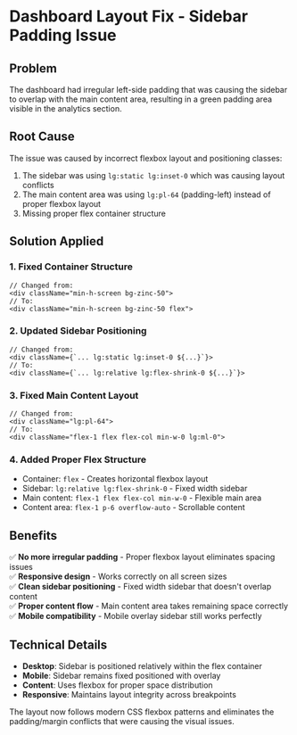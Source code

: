 # Dashboard Layout Fix - Sidebar Padding Issue

## Problem
The dashboard had irregular left-side padding that was causing the sidebar to overlap with the main content area, resulting in a green padding area visible in the analytics section.

## Root Cause
The issue was caused by incorrect flexbox layout and positioning classes:
1. The sidebar was using `lg:static lg:inset-0` which was causing layout conflicts
2. The main content area was using `lg:pl-64` (padding-left) instead of proper flexbox layout
3. Missing proper flex container structure

## Solution Applied

### 1. Fixed Container Structure
```tsx
// Changed from:
<div className="min-h-screen bg-zinc-50">
// To:
<div className="min-h-screen bg-zinc-50 flex">
```

### 2. Updated Sidebar Positioning
```tsx
// Changed from:
<div className={`... lg:static lg:inset-0 ${...}`}>
// To:
<div className={`... lg:relative lg:flex-shrink-0 ${...}`}>
```

### 3. Fixed Main Content Layout
```tsx
// Changed from:
<div className="lg:pl-64">
// To:
<div className="flex-1 flex flex-col min-w-0 lg:ml-0">
```

### 4. Added Proper Flex Structure
- Container: `flex` - Creates horizontal flexbox layout
- Sidebar: `lg:relative lg:flex-shrink-0` - Fixed width sidebar
- Main content: `flex-1 flex flex-col min-w-0` - Flexible main area
- Content area: `flex-1 p-6 overflow-auto` - Scrollable content

## Benefits
✅ **No more irregular padding** - Proper flexbox layout eliminates spacing issues  
✅ **Responsive design** - Works correctly on all screen sizes  
✅ **Clean sidebar positioning** - Fixed width sidebar that doesn't overlap content  
✅ **Proper content flow** - Main content area takes remaining space correctly  
✅ **Mobile compatibility** - Mobile overlay sidebar still works perfectly  

## Technical Details
- **Desktop**: Sidebar is positioned relatively within the flex container
- **Mobile**: Sidebar remains fixed positioned with overlay
- **Content**: Uses flexbox for proper space distribution
- **Responsive**: Maintains layout integrity across breakpoints

The layout now follows modern CSS flexbox patterns and eliminates the padding/margin conflicts that were causing the visual issues.
